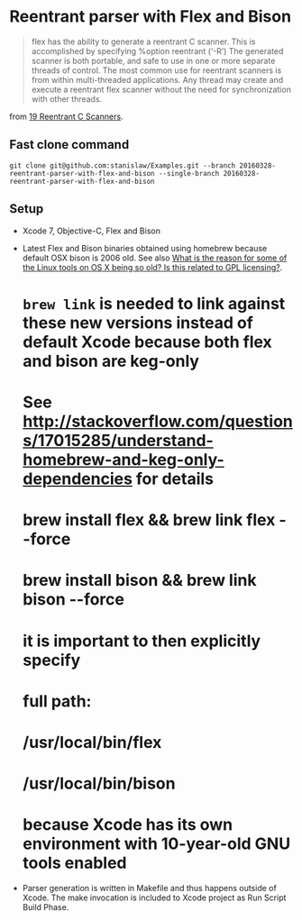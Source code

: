 # Reentrant parser with Flex and Bison

> flex has the ability to generate a reentrant C scanner. This is accomplished by specifying %option reentrant (‘-R’) The generated scanner is both portable, and safe to use in one or more separate threads of control. The most common use for reentrant scanners is from within multi-threaded applications. Any thread may create and execute a reentrant flex scanner without the need for synchronization with other threads. 

from [19 Reentrant C Scanners](http://flex.sourceforge.net/manual/Reentrant.html).

## Fast clone command

```
git clone git@github.com:stanislaw/Examples.git --branch 20160328-reentrant-parser-with-flex-and-bison --single-branch 20160328-reentrant-parser-with-flex-and-bison

```

## Setup

- Xcode 7, Objective-C, Flex and Bison

- Latest Flex and Bison binaries obtained using homebrew because default OSX bison is 2006 old. See also [What is the reason for some of the Linux tools on OS X being so old? Is this related to GPL licensing?](https://www.quora.com/What-is-the-reason-for-some-of-the-Linux-tools-on-OS-X-being-so-old-Is-this-related-to-GPL-licensing).

    # `brew link` is needed to link against these new versions instead of default Xcode because both flex and bison are keg-only
    # See http://stackoverflow.com/questions/17015285/understand-homebrew-and-keg-only-dependencies for details
    #
    # brew install flex && brew link flex --force
    # brew install bison && brew link bison --force
    # it is important to then explicitly specify
    # full path:
    # /usr/local/bin/flex
    # /usr/local/bin/bison
    # because Xcode has its own environment with 10-year-old GNU tools enabled

- Parser generation is written in Makefile and thus happens outside of Xcode. The make invocation is included to Xcode project as Run Script Build Phase.

